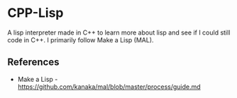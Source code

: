 # CPP-Lisp

A lisp interpreter made in C++ to learn more about lisp and see if I could still code in C++.
I primarily follow Make a Lisp (MAL).


## References
* Make a Lisp - https://github.com/kanaka/mal/blob/master/process/guide.md



